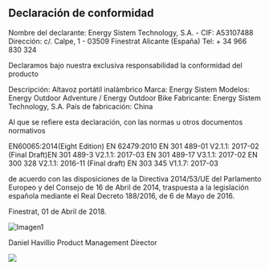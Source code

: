 ## Declaración de conformidad

Nombre del declarante: Energy Sistem Technology, S.A. - CIF: A53107488
Dirección: c/. Calpe, 1 - 03509 Finestrat Alicante (España)
Tel: + 34 966 830 324

Declaramos bajo nuestra exclusiva responsabilidad la conformidad del producto

Descripción: Altavoz portátil inalámbrico
Marca: Energy Sistem 
Modelos: Energy Outdoor Adventure /  Energy Outdoor Bike
Fabricante: Energy Sistem Technology, S.A. 
País de fabricación: China

Al que se refiere esta declaración, con las normas u otros documentos normativos

EN60065:2014(Eight Edition) 
EN 62479:2010 
EN 301 489-01 V2.1.1: 2017-02 (Final Draft)EN 301 489-3 V2.1.1: 2017-03
EN 301 489-17 V3.1.1: 2017-02 
EN 300 328 V2.1.1: 2016-11 (Final draft)
EN 303 345 V1.1.7: 2017-03 

de acuerdo con las disposiciones de la Directiva 2014/53/UE del Parlamento Europeo y del Consejo de 16 de Abril de 2014, traspuesta a la legislación española mediante el Real Decreto 188/2016, de 6 de Mayo de 2016.

Finestrat, 01 de Abril de 2018.

![Imagen1](http://static.energysistem.com/images/manuals/42178/574c726744d98.jpg)

Daniel Havillio
Product Management Director

![](http://static.energysistem.com/images/manuals/39052/54887c2a4f567.jpg)






